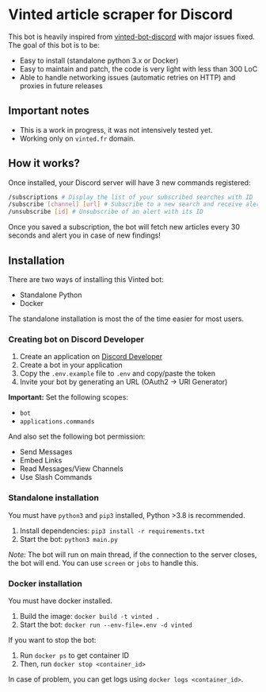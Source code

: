 # Vinted article scraper for Discord
This bot is heavily inspired from [vinted-bot-discord](https://github.com/Androz2091/vinted-discord-bot) with major issues fixed.
The goal of this bot is to be:
- Easy to install (standalone python 3.x or Docker)
- Easy to maintain and patch, the code is very light with less than 300 LoC
- Able to handle networking issues (automatic retries on HTTP) and proxies in future releases

## Important notes
- This is a work in progress, it was not intensively tested yet.
- Working only on `vinted.fr` domain.

## How it works?
Once installed, your Discord server will have 3 new commands registered:
```sh
/subscriptions # Display the list of your subscribed searches with ID
/subscribe [channel] [url] # Subscribe to a new search and receive alerts in a channel
/unsubscribe [id] # Unsubscribe of an alert with its ID
```

Once you saved a subscription, the bot will fetch new articles every 30 seconds and alert you in case of new findings!

## Installation
There are two ways of installing this Vinted bot:
- Standalone Python
- Docker

The standalone installation is most the of the time easier for most users.

### Creating bot on Discord Developer
1. Create an application on [Discord Developer](https://discord.com/developers/applications)
2. Create a bot in your application
3. Copy the `.env.example` file to `.env` and copy/paste the token
4. Invite your bot by generating an URL (OAuth2 -> URl Generator)

**Important:** Set the following scopes:
- `bot`
- `applications.commands`

And also set the following bot permission:
- Send Messages
- Embed Links
- Read Messages/View Channels
- Use Slash Commands

### Standalone installation
You must have `python3` and `pip3` installed, Python >3.8 is recommended.

1. Install dependencies: `pip3 install -r requirements.txt`
2. Start the bot: `python3 main.py`

*Note:* The bot will run on main thread, if the connection to the server closes, the bot will end. You can use `screen` or `jobs` to handle this.

### Docker installation
You must have docker installed.

1. Build the image: `docker build -t vinted .`
2. Start the bot: `docker run --env-file=.env -d vinted`

If you want to stop the bot:
1. Run `docker ps` to get container ID
2. Then, run `docker stop <container_id>`

In case of problem, you can get logs using `docker logs <container_id>`.